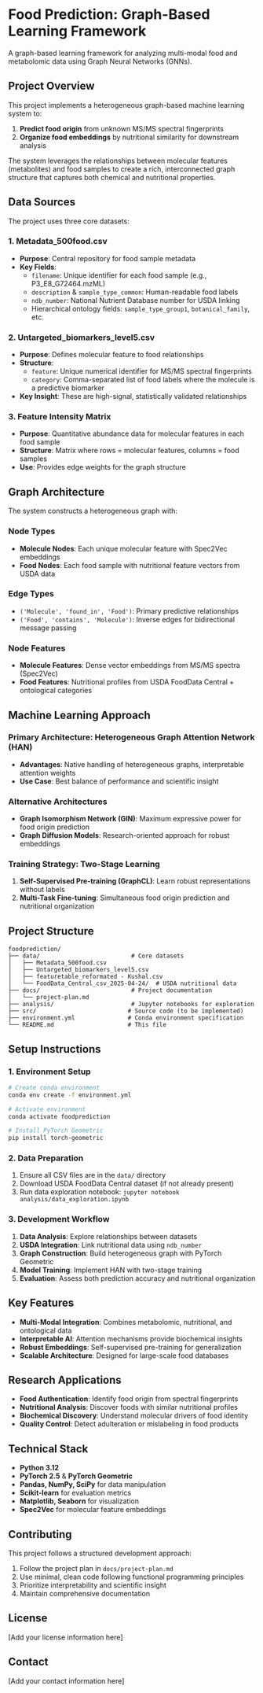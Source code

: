 # Food Prediction: Graph-Based Learning Framework

A graph-based learning framework for analyzing multi-modal food and metabolomic data using Graph Neural Networks (GNNs).

## Project Overview

This project implements a heterogeneous graph-based machine learning system to:
1. **Predict food origin** from unknown MS/MS spectral fingerprints
2. **Organize food embeddings** by nutritional similarity for downstream analysis

The system leverages the relationships between molecular features (metabolites) and food samples to create a rich, interconnected graph structure that captures both chemical and nutritional properties.

## Data Sources

The project uses three core datasets:

### 1. Metadata_500food.csv
- **Purpose**: Central repository for food sample metadata
- **Key Fields**:
  - `filename`: Unique identifier for each food sample (e.g., P3_E8_G72464.mzML)
  - `description` & `sample_type_common`: Human-readable food labels
  - `ndb_number`: National Nutrient Database number for USDA linking
  - Hierarchical ontology fields: `sample_type_group1`, `botanical_family`, etc.

### 2. Untargeted_biomarkers_level5.csv
- **Purpose**: Defines molecular feature to food relationships
- **Structure**:
  - `feature`: Unique numerical identifier for MS/MS spectral fingerprints
  - `category`: Comma-separated list of food labels where the molecule is a predictive biomarker
- **Key Insight**: These are high-signal, statistically validated relationships

### 3. Feature Intensity Matrix
- **Purpose**: Quantitative abundance data for molecular features in each food sample
- **Structure**: Matrix where rows = molecular features, columns = food samples
- **Use**: Provides edge weights for the graph structure

## Graph Architecture

The system constructs a heterogeneous graph with:

### Node Types
- **Molecule Nodes**: Each unique molecular feature with Spec2Vec embeddings
- **Food Nodes**: Each food sample with nutritional feature vectors from USDA data

### Edge Types
- `('Molecule', 'found_in', 'Food')`: Primary predictive relationships
- `('Food', 'contains', 'Molecule')`: Inverse edges for bidirectional message passing

### Node Features
- **Molecule Features**: Dense vector embeddings from MS/MS spectra (Spec2Vec)
- **Food Features**: Nutritional profiles from USDA FoodData Central + ontological categories

## Machine Learning Approach

### Primary Architecture: Heterogeneous Graph Attention Network (HAN)
- **Advantages**: Native handling of heterogeneous graphs, interpretable attention weights
- **Use Case**: Best balance of performance and scientific insight

### Alternative Architectures
- **Graph Isomorphism Network (GIN)**: Maximum expressive power for food origin prediction
- **Graph Diffusion Models**: Research-oriented approach for robust embeddings

### Training Strategy: Two-Stage Learning
1. **Self-Supervised Pre-training (GraphCL)**: Learn robust representations without labels
2. **Multi-Task Fine-tuning**: Simultaneous food origin prediction and nutritional organization

## Project Structure

```
foodprediction/
├── data/                          # Core datasets
│   ├── Metadata_500food.csv
│   ├── Untargeted_biomarkers_level5.csv
│   ├── featuretable_reformated - Kushal.csv
│   └── FoodData_Central_csv_2025-04-24/  # USDA nutritional data
├── docs/                          # Project documentation
│   └── project-plan.md
├── analysis/                      # Jupyter notebooks for exploration
├── src/                          # Source code (to be implemented)
├── environment.yml               # Conda environment specification
└── README.md                     # This file
```

## Setup Instructions

### 1. Environment Setup
```bash
# Create conda environment
conda env create -f environment.yml

# Activate environment
conda activate foodprediction

# Install PyTorch Geometric
pip install torch-geometric
```

### 2. Data Preparation
1. Ensure all CSV files are in the `data/` directory
2. Download USDA FoodData Central dataset (if not already present)
3. Run data exploration notebook: `jupyter notebook analysis/data_exploration.ipynb`

### 3. Development Workflow
1. **Data Analysis**: Explore relationships between datasets
2. **USDA Integration**: Link nutritional data using `ndb_number`
3. **Graph Construction**: Build heterogeneous graph with PyTorch Geometric
4. **Model Training**: Implement HAN with two-stage training
5. **Evaluation**: Assess both prediction accuracy and nutritional organization

## Key Features

- **Multi-Modal Integration**: Combines metabolomic, nutritional, and ontological data
- **Interpretable AI**: Attention mechanisms provide biochemical insights
- **Robust Embeddings**: Self-supervised pre-training for generalization
- **Scalable Architecture**: Designed for large-scale food databases

## Research Applications

- **Food Authentication**: Identify food origin from spectral fingerprints
- **Nutritional Analysis**: Discover foods with similar nutritional profiles
- **Biochemical Discovery**: Understand molecular drivers of food identity
- **Quality Control**: Detect adulteration or mislabeling in food products

## Technical Stack

- **Python 3.12**
- **PyTorch 2.5** & **PyTorch Geometric**
- **Pandas, NumPy, SciPy** for data manipulation
- **Scikit-learn** for evaluation metrics
- **Matplotlib, Seaborn** for visualization
- **Spec2Vec** for molecular feature embeddings

## Contributing

This project follows a structured development approach:
1. Follow the project plan in `docs/project-plan.md`
2. Use minimal, clean code following functional programming principles
3. Prioritize interpretability and scientific insight
4. Maintain comprehensive documentation

## License

[Add your license information here]

## Contact

[Add your contact information here] 